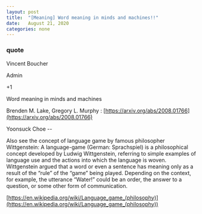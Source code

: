 ```yaml
---
layout: post
title:  "[Meaning] Word meaning in minds and machines!!"
date:   August 21, 2020
categories: none
---
```









### quote 

Vincent Boucher


Admin






+1

Word meaning in minds and machines

Brenden M. Lake, Gregory L. Murphy : [https://arxiv.org/abs/2008.01766](https://arxiv.org/abs/2008.01766)



Yoonsuck Choe --

Also see the concept of language game by famous philosopher Wittgenstein:
A language-game (German: Sprachspiel) is a philosophical concept developed by Ludwig Wittgenstein, referring to simple examples of language use and the actions into which the language is woven. Wittgenstein argued that a word or even a sentence has meaning only as a result of the “rule” of the “game” being played. Depending on the context, for example, the utterance “Water!” could be an order, the answer to a question, or some other form of communication.

[https://en.wikipedia.org/wiki/Language_game_(philosophy)](https://en.wikipedia.org/wiki/Language_game_(philosophy))

 

